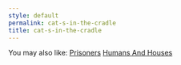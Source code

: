 ```yaml
---
style: default
permalink: cat-s-in-the-cradle
title: cat-s-in-the-cradle
---
```

You may also like:
[Prisoners](http://scp-wiki.net/prisoners)
[Humans And Houses](http://scp-wiki.net/humans-and-houses)